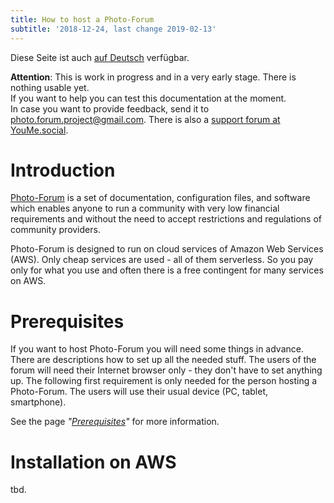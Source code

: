 ```yaml
---
title: How to host a Photo-Forum
subtitle: '2018-12-24, last change 2019-02-13'
---
```

Diese Seite ist auch [auf Deutsch](./index_de) verfügbar.

**Attention**: This is work in progress and in a very early stage. There is nothing usable yet.   
If you want to help you can test this documentation at the moment.   
In case you want to provide feedback, send it to [photo.forum.project@gmail.com](mailto:photo.forum.project@gmail.com). There is also a [support forum at YouMe.social](https://www.youme.social/groups/view/102/photo-forum-support).

# Introduction

[Photo-Forum](https://github.com/fte378/photo-forum)
is a set of documentation, configuration files, and software which enables
anyone to run a community with very low financial requirements and without the need
to accept restrictions and regulations of community providers.

Photo-Forum is designed to run on cloud services of Amazon Web Services (AWS). Only
cheap services are used - all of them serverless. So you pay only for what you use
and often there is a free contingent for many services on AWS.

# Prerequisites

If you want to host Photo-Forum you will need some things in advance. There are descriptions
how to set up all the needed stuff. The users of the forum will need their Internet browser
only - they don't have to set anything up. The following first requirement is only needed
for the person hosting a Photo-Forum. The users will use their usual device (PC, tablet, smartphone).

See the page _"[Prerequisites](./prerequisites)"_ for more information.

# Installation on AWS

tbd.